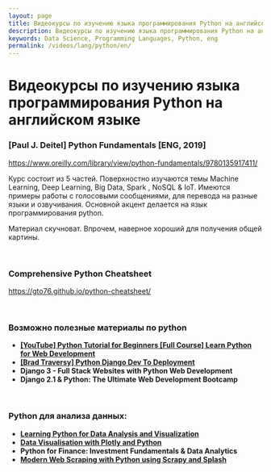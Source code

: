 ```yaml
---
layout: page
title: Видеокурсы по изучению языка программирования Python на английском языке
description: Видеокурсы по изучению языка программирования Python на английском языке
keywords: Data Science, Programming Languages, Python, eng
permalink: /videos/lang/python/en/
---
```


# Видеокурсы по изучению языка программирования Python на английском языке

### [Paul J. Deitel] Python Fundamentals [ENG, 2019]

https://www.oreilly.com/library/view/python-fundamentals/9780135917411/

Курс состоит из 5 частей.
Поверхностно изучаются темы Machine Learning, Deep Learning, Big Data, Spark , NoSQL & IoT. Имеются примеры работы с голосовыми сообщениями, для перевода на разные языки и озвучивания. Основной акцент делается на язык программирования python.

Материал скучноват. Впрочем, наверное хороший для получения общей картины.

<br/>

### Comprehensive Python Cheatsheet

https://gto76.github.io/python-cheatsheet/

<br/>

### Возможно полезные материалы по python

<ul>
  <li class="green"><strong><a href="https://www.youtube.com/watch?v=_uQrJ0TkZlc" rel="nofollow">[YouTube] Python Tutorial for Beginners [Full Course] Learn Python for Web Development</a></strong></li>
  <li class="green"><strong><a href="https://udemy.com/course/python-django-dev-to-deployment/" rel="nofollow">[Brad Traversy] Python Django Dev To Deployment</a></strong></li>
	<li class="green"><strong>Django 3 - Full Stack Websites with Python Web Development</strong></li>
  <li class="green"><strong>Django 2.1 & Python: The Ultimate Web Development Bootcamp</strong></li>
</ul>

<br/>

### Python для анализа данных:

<ul>
	<li class="green"><strong><a href="https://udemy.com/learning-python-for-data-analysis-and-visualization/" rel="nofollow">Learning Python for Data Analysis and Visualization</a></strong></li>
	<li class="green"><strong><a href="https://udemy.com/data-visualisation-with-plotly-and-python/" rel="nofollow">Data Visualisation with Plotly and Python</a></strong></li>
  <li class="green"><strong>Python for Finance: Investment Fundamentals & Data Analytics</strong></li>
	<li class="green"><strong><a href="https://udemy.com/web-scraping-in-python-using-scrapy-and-splash/" rel="nofollow">Modern Web Scraping with Python using Scrapy and Splash</a></strong></li>  
</ul>
